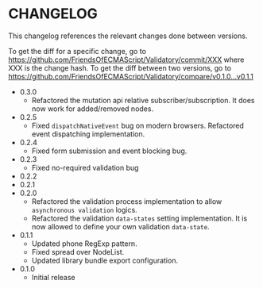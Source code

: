 # CHANGELOG

This changelog references the relevant changes done between versions.

To get the diff for a specific change, go to https://github.com/FriendsOfECMAScript/Validatory/commit/XXX where XXX is 
the change hash. To get the diff between two versions, go to https://github.com/FriendsOfECMAScript/Validatory/compare/v0.1.0...v0.1.1

* 0.3.0
    * Refactored the mutation api relative subscriber/subscription. It does now work for added/removed nodes.
* 0.2.5
    * Fixed `dispatchNativeEvent` bug on modern browsers. Refactored event dispatching implementation.
* 0.2.4
    * Fixed form submission and event blocking bug.
* 0.2.3
    * Fixed no-required validation bug
* 0.2.2
* 0.2.1
* 0.2.0
    * Refactored the validation process implementation to allow `asynchronous validation` logics.
    * Refactored the validation `data-states` setting implementation. It is now allowed to define your own validation `data-state`. 
* 0.1.1
    * Updated phone RegExp pattern.
    * Fixed spread over NodeList.
    * Updated library bundle export configuration.
* 0.1.0
    * Initial release
